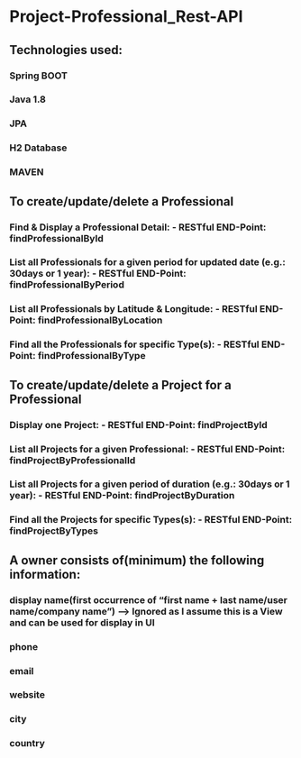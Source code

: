 # Project-Professional_Rest-API

## Technologies used:
### Spring BOOT
### Java 1.8
### JPA
### H2 Database
### MAVEN

## To create/update/delete a Professional

### Find & Display a Professional Detail: - RESTful END-Point: findProfessionalById

### List all Professionals for a given period for updated date (e.g.: 30days or 1 year): - RESTful END-Point: findProfessionalByPeriod

### List all Professionals by Latitude & Longitude: - RESTful END-Point: findProfessionalByLocation

### Find all the Professionals for specific Type(s): - RESTful END-Point: findProfessionalByType

## To create/update/delete a Project for a Professional 

### Display one Project: - RESTful END-Point: findProjectById

### List all Projects for a given Professional: - RESTful END-Point: findProjectByProfessionalId

### List all Projects for a given period of duration (e.g.: 30days or 1 year): - RESTful END-Point: findProjectByDuration

### Find all the Projects for specific Types(s): - RESTful END-Point: findProjectByTypes

## A owner consists of(minimum) the following information:
### display name(first occurrence of “first name + last name/user name/company name”) —> Ignored as I assume this is a View and can be used for display in UI
### phone
### email
### website
### city
### country





